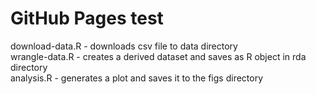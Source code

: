 # GitHub Pages test
download-data.R - downloads csv file to data directory  
wrangle-data.R - creates a derived dataset and saves as R object in rda directory  
analysis.R - generates a plot and saves it to the figs directory  
